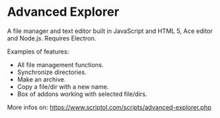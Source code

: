 # Advanced Explorer

A file manager and text editor built in JavaScript and HTML 5, Ace editor and Node.js.
Requires Electron.

Examples of features:
- All file management functions.
- Synchronize directories.
- Make an archive.
- Copy a file/dir with a new name.
- Box of addons working with selected file/dirs.

More infos on: https://www.scriptol.com/scripts/advanced-explorer.php
